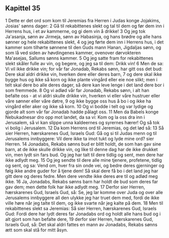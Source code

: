 ## Kapittel 35

1 Dette er det ord som kom til Jeremias fra Herren i Judas konge Jojakims, Josias' sønns dager:
2 Gå til rekabittenes slekt og tal til dem og før dem inn i Herrens hus, i et av kammerne, og gi dem vin å drikke!
3 Og jeg tok Ja'asanja, sønn av Jirmeja, sønn av Habasinja, og hans brødre og alle hans sønner og hele rekabittenes slekt,
4 og jeg førte dem inn i Herrens hus, i det kammer som tilhørte sønnene til den Guds mann Hanan, Jigdaljas sønn, og som lå ved siden av høvdingenes kammer, ovenover dørvokteren Ma'asejas, Sallums sønns kammer.
5 Og jeg satte fram for rekabittenes slekt skåler fulle av vin, og begere, og jeg sa til dem: Drikk vin!
6 Men de sa: Vi vil ikke drikke vin; for vår far Jonadab, Rekabs sønn, har gitt oss det bud: Dere skal aldri drikke vin, hverken dere eller deres barn,
7 og dere skal ikke bygge hus og ikke så korn og ikke plante vingård eller eie noe slikt; men i telt skal dere bo alle deres dager, så dere kan leve lenge i det land dere bor i som fremmede.
8 Og vi adlød vår far Jonadab, Rekabs sønn, i alt han befalte oss - at vi aldri skulle drikke vin, hverken vi eller våre hustruer eller våre sønner eller våre døtre,
9 og ikke bygge oss hus å bo i og ikke ha vingård eller aker og ikke så korn.
10 Og vi bodde i telt og var lydige og gjorde alt som vår far Jonadab hadde pålagt oss.
11 Men da Babels konge Nebukadnesar dro opp mot landet, da sa vi: Kom og la oss dra inn i Jerusalem, så vi kan slippe unna kaldeernes og syrernes hærer! Og så tok vi bolig i Jerusalem.
12 Da kom Herrens ord til Jeremias, og det lød så:
13 Så sier Herren, hærskarenes Gud, Israels Gud: Gå og si til Judas menn og til Jerusalems innbyggere: Vil dere ikke ta imot tukt og lyde mine ord? sier Herren.
14 Jonadabs, Rekabs sønns bud er blitt holdt, de som han gav sine barn, at de ikke skulle drikke vin, og like til denne dag har de ikke drukket vin, men lydt sin fars bud. Og jeg har talt til dere tidlig og sent, men dere har ikke adlydt meg.
15 Og jeg sendte til dere alle mine tjenere, profetene, tidlig og sent, og sa: Vend om, hver fra sin onde vei, og bedre deres gjerninger og følg ikke andre guder for å tjene dem! Så skal dere få bo i det land jeg har gitt dere og deres fedre. Men dere vendte ikke deres øre til og adlød meg ikke.
16 Ja, Jonadabs, Rekabs sønns barn har holdt de bud som deres far gav dem; men dette folk har ikke adlydt meg.
17 Derfor sier Herren, hærskarenes Gud, Israels Gud, så: Se, jeg lar komme over Juda og over alle Jerusalems innbyggere all den ulykke jeg har truet dem med, fordi de ikke ville høre når jeg talte til dem, og ikke svarte når jeg kalte på dem.
18 Men til rekabittenes slekt sa Jeremias: Så sier Herren, hærskarenes Gud, Israels Gud: Fordi dere har lydt deres far Jonadabs ord og holdt alle hans bud og i alt gjort som han befalte dere,
19 derfor sier Herren, hærskarenes Gud, Israels Gud, så: Det skal aldri fattes en mann av Jonadabs, Rekabs sønns ætt som skal stå for mitt åsyn.
